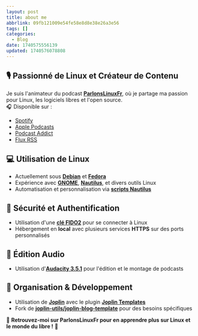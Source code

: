 ```yaml
---
layout: post
title: about me
abbrlink: 09fb121009e54fe58e8d8e38e26a3e56
tags: []
categories:
  - Blog
date: 1740575556139
updated: 1740576078808
---
```


## 🎙️ Passionné de Linux et Créateur de Contenu

Je suis l'animateur du podcast **[ParlonsLinuxFr](https://parlonslinux.fr/@ParlonsLinuxFR/)**, où je partage ma passion pour Linux, les logiciels libres et l'open source.\
🎧 Disponible sur :

- [Spotify](https://open.spotify.com/show/7fYAbbHtKzEbgTh5sLn4Wk)
- [Apple Podcasts](https://podcasts.apple.com/us/podcast/parlons-linux/id1697704539)
- [Podcast Addict](https://podcastaddict.com/podcast/4146668)
- [Flux RSS](https://parlonslinux.fr/@ParlonsLinuxFR/feed.xml)

## 💻 Utilisation de Linux

- Actuellement sous **[Debian](https://www.debian.org/)** et **[Fedora](https://getfedora.org/)**
- Expérience avec **[GNOME](https://www.gnome.org/)**, **[Nautilus](https://gitlab.gnome.org/GNOME/nautilus)**, et divers outils Linux
- Automatisation et personnalisation via **[scripts Nautilus](https://help.gnome.org/users/nautilus/stable/nautilus-scripts.html)**

## 🔐 Sécurité et Authentification

- Utilisation d'une **[clé FIDO2](https://fidoalliance.org/fido2/)** pour se connecter à Linux
- Hébergement en **local** avec plusieurs services **HTTPS** sur des ports personnalisés

## 🎵 Édition Audio

- Utilisation d'**[Audacity 3.5.1](https://www.audacityteam.org/)** pour l'édition et le montage de podcasts

## 📒 Organisation & Développement

- Utilisation de **[Joplin](https://joplinapp.org/)** avec le plugin **[Joplin Templates](https://github.com/joplin/plugins/tree/main/plugins/templates)**
- Fork de **[joplin-utils/joplin-blog-template](https://github.com/joplin-utils/joplin-blog-template)** pour des besoins spécifiques

📢 **Retrouvez-moi sur ParlonsLinuxFr pour en apprendre plus sur Linux et le monde du libre !** 🚀
